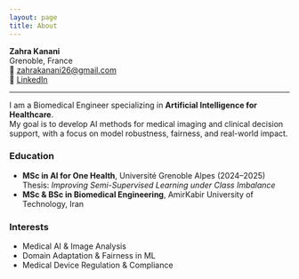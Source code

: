 ```yaml
---
layout: page
title: About
---
```

<link rel="stylesheet" href="assets/css/style.css">


**Zahra Kanani**  
Grenoble, France  
📧 [zahrakanani26@gmail.com](mailto:zahrakanani26@gmail.com)  
🔗 [LinkedIn](https://www.linkedin.com/in/zahrakanani)

---

I am a Biomedical Engineer specializing in **Artificial Intelligence for Healthcare**.  
My goal is to develop AI methods for medical imaging and clinical decision support, with a focus on model robustness, fairness, and real-world impact.

### Education
- **MSc in AI for One Health**, Université Grenoble Alpes (2024–2025)  
  Thesis: *Improving Semi-Supervised Learning under Class Imbalance*  
- **MSc & BSc in Biomedical Engineering**, AmirKabir University of Technology, Iran

### Interests
- Medical AI & Image Analysis  
- Domain Adaptation & Fairness in ML  
- Medical Device Regulation & Compliance
